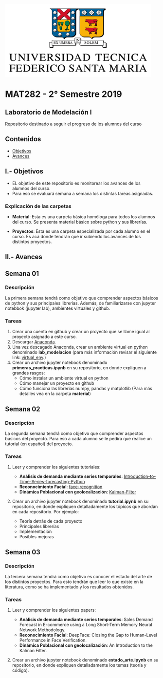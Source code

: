 <img src="material/images/usm.png" width="480" height="240" align="center"/>

# MAT282 - 2° Semestre 2019
## Laboratorio de Modelación l

Repositorio destinado a seguir el progreso de los alumnos del curso


## Contenidos

* [Objetivos](#objetivos)
* [Avances ](#avances)

<a id='objetivos'></a>
## I.- Objetivos

* EL objetivo de este repositorio es monitorear los avances de los alumnos del curso. 
* Para eso se evaluará semana a semana los distintas tareas asignadas.

### Explicación de las carpetas

* **Material**: Esta es una carpeta básica homóloga para todos los alumnos del curso. Se presenta material básico sobre python y sus librerías.

* **Proyectos**: Esta es una carpeta especializada por cada alumno en el curso. Es acá donde tendrán que ir subiendo los avances de los distintos proyectos. 
<a id='avances'></a>

## II.- Avances

## Semana 01

### Descripción
La primera semana tendrá como objetivo que comprender aspectos básicos de python y sus principales librerías. Además, de familiarizarse con jupyter notebbok (jupyter lab), ambientes virtuales y github.

### Tareas

1. Crear una cuenta en github  y crear un proyecto que se llame igual al proyecto asignado a este curso.
2. Descargar [Anaconda](https://www.anaconda.com/distribution/).
3. Una vez descagado Anaconda, crear un ambiente virtual en python denominado **lab_modelacion** (para más información revisar el siguiente link:  [virtual_env](https://packaging.python.org/guides/installing-using-pip-and-virtual-environments/
).)
4. Crear un archivo jupyter notebook denominado **primeras_practicas.ipynb** en su repositorio, en donde expliquen a grandes rasgos:
    * Cómo instalar un ambiente virtual en python
    * Cómo manejar un proyecto en github
    * Cómo funciona las librerias  numpy, pandas y matplotlib (Para más detalles vea en la carpeta **material**)


## Semana 02

### Descripción
La segunda semana tendrá como objetivo que comprender aspectos básicos del proyecto. Para eso a cada alumno se le pedirá que realice un tutorial (en español) del proyecto.


### Tareas

1. Leer y comprender los siguientes tutoriales:
   * **Análisis de demanda mediante series temporales**: [Introduction-to-Time-Series-forecasting-Python](https://github.com/advaitsave/Introduction-to-Time-Series-forecasting-Python/blob/master/Time%20Series%20in%20Python.ipynb)
   * **Reconocimiento Facial**: [face-recognition](https://github.com/krasserm/face-recognition/blob/master/face-recognition.ipynb)
   * **Dinámica Poblacional con geolocalización**: [Kalman-Filter](https://github.com/balzer82/Kalman/blob/master/Kalman-Filter-CV.ipynb?create=1)
   
2. Crear un archivo jupyter notebook denominado **tutorial.ipynb** en su repositorio, en donde expliquen detalladamente los tópicos que abordan en cada repositorio. Por ejemplo:
   * Teoría detrás de cada proyecto
   * Principales librerías
   * Implementación 
   * Posibles mejoras
   
   
## Semana 03

### Descripción
La tercera semana tendrá como objetivo es conocer el estado del arte de los distintos proyectos. Para esto tendrán que leer lo que existe en la literatura, como se ha implementado y los resultados obtenidos.



### Tareas

1. Leer y comprender los siguientes papers:
   * **Análisis de demanda mediante series temporales**: Sales Demand Forecast in E-commerce using a Long Short-Term Memory Neural Network Methodology.
   * **Reconocimiento Facial**: DeepFace: Closing the Gap to Human-Level Performance in Face Verification.
   * **Dinámica Poblacional con geolocalización**: An Introduction to the Kalman Filter.
   
2. Crear un archivo jupyter notebook denominado **estado_arte.ipynb** en su repositorio, en donde expliquen detalladamente los temas (teoría y código).

